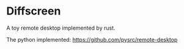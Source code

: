 # Diffscreen

A toy remote desktop implemented by rust.

The python implemented: https://github.com/pysrc/remote-desktop
